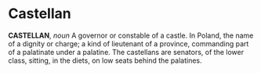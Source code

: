 # Castellan

**CASTELLAN**, _noun_ A governor or constable of a castle. In Poland, the name of a dignity or charge; a kind of lieutenant of a province, commanding part of a palatinate under a palatine. The castellans are senators, of the lower class, sitting, in the diets, on low seats behind the palatines.